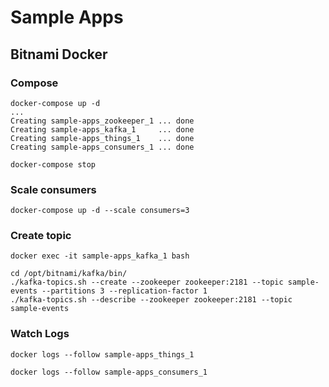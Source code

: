 # Sample Apps

## Bitnami Docker
### Compose
```
docker-compose up -d
...
Creating sample-apps_zookeeper_1 ... done
Creating sample-apps_kafka_1     ... done
Creating sample-apps_things_1    ... done
Creating sample-apps_consumers_1 ... done
```

```
docker-compose stop
```

### Scale consumers
```
docker-compose up -d --scale consumers=3
```

### Create topic
```
docker exec -it sample-apps_kafka_1 bash

cd /opt/bitnami/kafka/bin/
./kafka-topics.sh --create --zookeeper zookeeper:2181 --topic sample-events --partitions 3 --replication-factor 1
./kafka-topics.sh --describe --zookeeper zookeeper:2181 --topic sample-events
```

### Watch Logs
```
docker logs --follow sample-apps_things_1
```

```
docker logs --follow sample-apps_consumers_1
```
